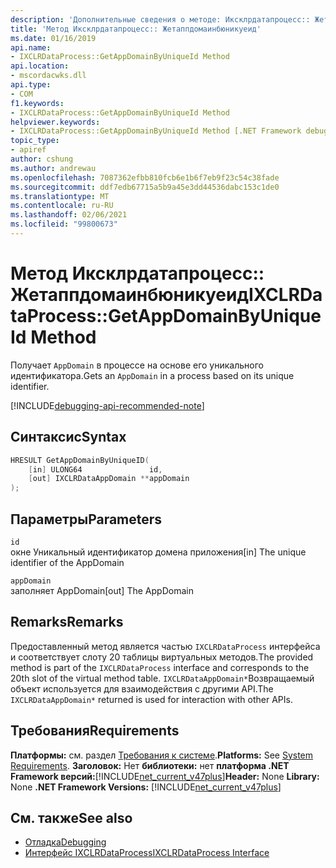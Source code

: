 ```yaml
---
description: 'Дополнительные сведения о методе: Иксклрдатапроцесс:: Жетаппдомаинбюникуеид'
title: 'Метод Иксклрдатапроцесс:: Жетаппдомаинбюникуеид'
ms.date: 01/16/2019
api.name:
- IXCLRDataProcess::GetAppDomainByUniqueId Method
api.location:
- mscordacwks.dll
api.type:
- COM
f1.keywords:
- IXCLRDataProcess::GetAppDomainByUniqueId Method
helpviewer.keywords:
- IXCLRDataProcess::GetAppDomainByUniqueId Method [.NET Framework debugging]
topic_type:
- apiref
author: cshung
ms.author: andrewau
ms.openlocfilehash: 7087362efbb810fcb6e1b6f7eb9f23c54c38fade
ms.sourcegitcommit: ddf7edb67715a5b9a45e3dd44536dabc153c1de0
ms.translationtype: MT
ms.contentlocale: ru-RU
ms.lasthandoff: 02/06/2021
ms.locfileid: "99800673"
---
```

# <a name="ixclrdataprocessgetappdomainbyuniqueid-method"></a><span data-ttu-id="813c4-103">Метод Иксклрдатапроцесс:: Жетаппдомаинбюникуеид</span><span class="sxs-lookup"><span data-stu-id="813c4-103">IXCLRDataProcess::GetAppDomainByUniqueId Method</span></span>

<span data-ttu-id="813c4-104">Получает `AppDomain` в процессе на основе его уникального идентификатора.</span><span class="sxs-lookup"><span data-stu-id="813c4-104">Gets an `AppDomain` in a process based on its unique identifier.</span></span>

[!INCLUDE[debugging-api-recommended-note](../../../../includes/debugging-api-recommended-note.md)]

## <a name="syntax"></a><span data-ttu-id="813c4-105">Синтаксис</span><span class="sxs-lookup"><span data-stu-id="813c4-105">Syntax</span></span>

```cpp
HRESULT GetAppDomainByUniqueID(
    [in] ULONG64               id,
    [out] IXCLRDataAppDomain **appDomain
);
```

## <a name="parameters"></a><span data-ttu-id="813c4-106">Параметры</span><span class="sxs-lookup"><span data-stu-id="813c4-106">Parameters</span></span>

`id`\
<span data-ttu-id="813c4-107">окне Уникальный идентификатор домена приложения</span><span class="sxs-lookup"><span data-stu-id="813c4-107">[in] The unique identifier of the AppDomain</span></span>

`appDomain`\
<span data-ttu-id="813c4-108">заполняет AppDomain</span><span class="sxs-lookup"><span data-stu-id="813c4-108">[out] The AppDomain</span></span>

## <a name="remarks"></a><span data-ttu-id="813c4-109">Remarks</span><span class="sxs-lookup"><span data-stu-id="813c4-109">Remarks</span></span>

<span data-ttu-id="813c4-110">Предоставленный метод является частью `IXCLRDataProcess` интерфейса и соответствует слоту 20 таблицы виртуальных методов.</span><span class="sxs-lookup"><span data-stu-id="813c4-110">The provided method is part of the `IXCLRDataProcess` interface and corresponds to the 20th slot of the virtual method table.</span></span> <span data-ttu-id="813c4-111">`IXCLRDataAppDomain*`Возвращаемый объект используется для взаимодействия с другими API.</span><span class="sxs-lookup"><span data-stu-id="813c4-111">The `IXCLRDataAppDomain*` returned is used for interaction with other APIs.</span></span>

## <a name="requirements"></a><span data-ttu-id="813c4-112">Требования</span><span class="sxs-lookup"><span data-stu-id="813c4-112">Requirements</span></span>

<span data-ttu-id="813c4-113">**Платформы:** см. раздел [Требования к системе](../../get-started/system-requirements.md).</span><span class="sxs-lookup"><span data-stu-id="813c4-113">**Platforms:** See [System Requirements](../../get-started/system-requirements.md).</span></span>
<span data-ttu-id="813c4-114">**Заголовок:** Нет **библиотеки:** нет **платформа .NET Framework версий:**[!INCLUDE[net_current_v47plus](../../../../includes/net-current-v47plus.md)]</span><span class="sxs-lookup"><span data-stu-id="813c4-114">**Header:** None **Library:** None **.NET Framework Versions:** [!INCLUDE[net_current_v47plus](../../../../includes/net-current-v47plus.md)]</span></span>

## <a name="see-also"></a><span data-ttu-id="813c4-115">См. также</span><span class="sxs-lookup"><span data-stu-id="813c4-115">See also</span></span>

- [<span data-ttu-id="813c4-116">Отладка</span><span class="sxs-lookup"><span data-stu-id="813c4-116">Debugging</span></span>](index.md)
- [<span data-ttu-id="813c4-117">Интерфейс IXCLRDataProcess</span><span class="sxs-lookup"><span data-stu-id="813c4-117">IXCLRDataProcess Interface</span></span>](ixclrdataprocess-interface.md)
